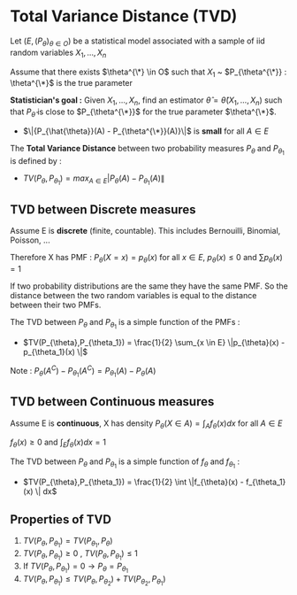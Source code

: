 # Total Variance Distance (TVD)

Let $(E, (P_{\theta})_{\theta \in O})$ be a statistical model associated with a sample of iid random variables $X_1, ..., X_n$

Assume that there exists $\theta^{\*} \in O$ such that $X_1$ ~ $P_{\theta^{\*}} : \theta^{\*}$ is the true parameter 

**Statistician's goal :** Given $X_1, ..., X_n$, find an estimator $\hat{\theta} = \hat{\theta}(X_1, ..., X_n)$ such that $P_{\hat{\theta}}$ is close to $P_{\theta^{\*}}$ for the 
true parameter $\theta^{\*}$. 

- $\|{P_{\hat{\theta}}(A) - P_{\theta^{\*}}(A)}\|$ is **small** for all $A \in E$

The **Total Variance Distance** between two probability measures $P_{\theta}$ and $P_{\theta_1}$ is defined by : 

- $TV(P_{\theta},P_{\theta_1}) = max_{A \in E} |{P_{\theta}(A) - P_{\theta_1}(A)}\|$

## TVD between Discrete measures

Assume E is **discrete** (finite, countable). This includes Bernouilli, Binomial, Poisson, ...

Therefore X has PMF : $P_{\theta}(X=x) = p_{\theta}(x)$ for all $x \in E$, $p_{\theta}(x) \leq 0$ and $\sum  p_{\theta}(x) = 1$

If two probability distributions are the same they have the same PMF. So the distance between the two random variables is equal to the distance between their two PMFs. 

The TVD between $P_{\theta}$ and $P_{\theta_1}$ is a simple function of the PMFs :

- $TV(P_{\theta},P_{\theta_1}) = \frac{1}{2} \sum_{x \in E} \|p_{\theta}(x) - p_{\theta_1}(x) \|$

Note : $P_{\theta}(A^{C}) - P_{\theta_1}(A^{C}) = P_{\theta_1}(A) - P_{\theta}(A)$

## TVD between Continuous measures

Assume E is **continuous**, X has density $P_{\theta}(X \in A) = \int_{A} f_{\theta}(x) dx$ for all $A \in E$ 

$f_{\theta}(x) \geq 0$ and $\int_{E} f_{\theta}(x)dx = 1$

The TVD between $P_{\theta}$ and $P_{\theta_1}$ is a simple function of $f_{\theta}$ and $f_{\theta_1}$ :

- $TV(P_{\theta},P_{\theta_1}) = \frac{1}{2} \int \|f_{\theta}(x) - f_{\theta_1}(x) \| dx$

## Properties of TVD

1) $TV(P_{\theta},P_{\theta_1}) = TV(P_{\theta_1},P_{\theta})$
2) $TV(P_{\theta},P_{\theta_1}) \geq 0$ , $TV(P_{\theta},P_{\theta_1}) \leq 1$
3) If $TV(P_{\theta},P_{\theta_1}) = 0 \rightarrow P_{\theta} = P_{\theta_1}$
4) $TV(P_{\theta},P_{\theta_1}) \leq TV(P_{\theta},P_{\theta_2}) + TV(P_{\theta_2},P_{\theta_1})$

